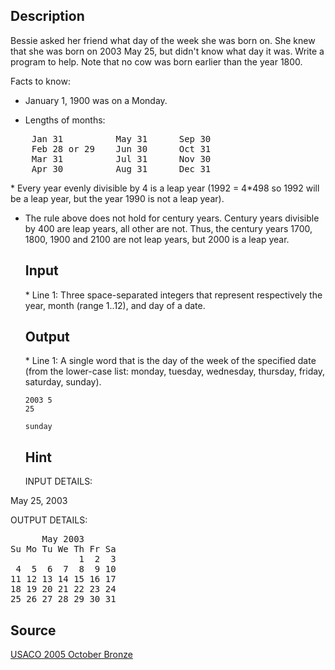 <h2>Description</h2><p>Bessie asked her friend what day of the week she was born on. She knew that she was born on 2003 May 25, but didn't know what day it was. Write a program to help. Note that no cow was born earlier than the year 1800.
</p>
Facts to know:

* January 1, 1900 was on a Monday.

* Lengths of months:
<pre>    Jan 31          May 31      Sep 30<br>    Feb 28 or 29    Jun 30      Oct 31<br>    Mar 31          Jul 31      Nov 30<br>    Apr 30          Aug 31      Dec 31</pre><p>
</p>* Every year evenly divisible by 4 is a leap year (1992 = 4*498 so 1992 will be a leap year, but the year 1990 is not  a leap year).

* The rule above does not hold for century years. Century years divisible by 400 are leap years, all other are not. Thus, the century years 1700, 1800, 1900 and 2100  are not leap years, but 2000 is a leap year.<h2>Input</h2><p>* Line 1: Three space-separated integers that represent respectively the year, month (range 1..12), and day of a date.</p><h2>Output</h2><p>* Line 1: A single word that is the day of the week of the specified date (from the lower-case list: monday, tuesday, wednesday, thursday, friday, saturday, sunday).</p><pre><code class="language-input1">2003 5 25</code></pre><pre><code class="language-output1">sunday</code></pre><h2>Hint</h2><p>INPUT DETAILS:
</p>May 25, 2003

OUTPUT DETAILS:
<pre>      May 2003<br>Su Mo Tu We Th Fr Sa<br>             1  2  3<br> 4  5  6  7  8  9 10<br>11 12 13 14 15 16 17<br>18 19 20 21 22 23 24<br>25 26 27 28 29 30 31</pre><h2>Source</h2><a href="searchproblem?field=source&amp;key=USACO+2005+October+Bronze">USACO 2005 October Bronze</a>